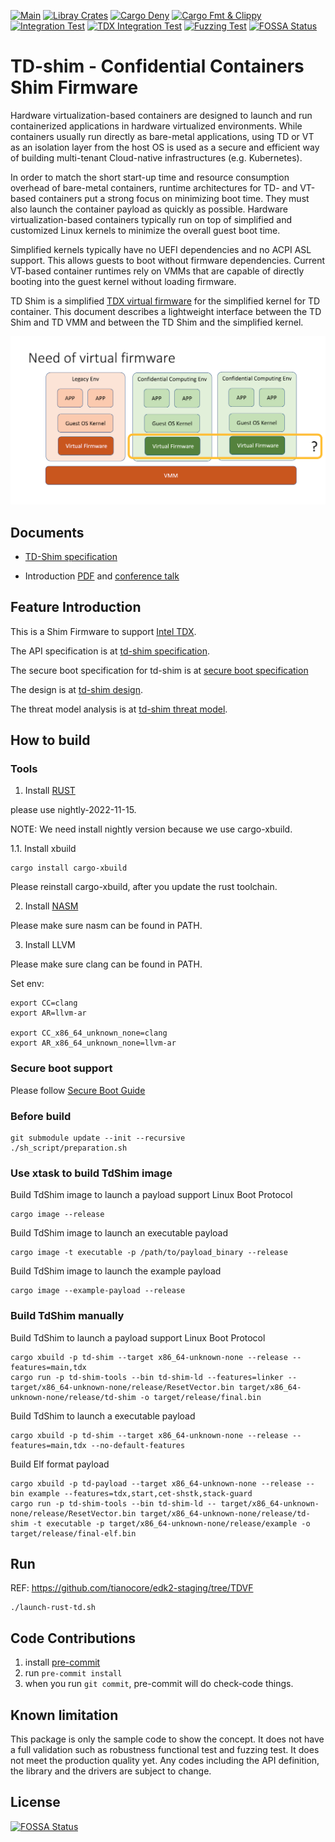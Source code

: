 [![Main](https://github.com/confidential-containers/td-shim/actions/workflows/main.yml/badge.svg)](https://github.com/confidential-containers/td-shim/actions/workflows/main.yml)
[![Libray Crates](https://github.com/confidential-containers/td-shim/actions/workflows/library.yml/badge.svg)](https://github.com/confidential-containers/td-shim/actions/workflows/library.yml)
[![Cargo Deny](https://github.com/confidential-containers/td-shim/actions/workflows/deny.yml/badge.svg)](https://github.com/confidential-containers/td-shim/actions/workflows/deny.yml)
[![Cargo Fmt & Clippy](https://github.com/confidential-containers/td-shim/actions/workflows/format.yml/badge.svg)](https://github.com/confidential-containers/td-shim/actions/workflows/format.yml)
[![Integration Test](https://github.com/confidential-containers/td-shim/actions/workflows/integration.yml/badge.svg)](https://github.com/confidential-containers/td-shim/actions/workflows/integration.yml)
[![TDX Integration Test](https://github.com/confidential-containers/td-shim/actions/workflows/integration-tdx.yml/badge.svg)](https://github.com/confidential-containers/td-shim/actions/workflows/integration-tdx.yml)
[![Fuzzing Test](https://github.com/confidential-containers/td-shim/actions/workflows/fuzz.yml/badge.svg)](https://github.com/confidential-containers/td-shim/actions/workflows/fuzz.yml)
[![FOSSA Status](https://app.fossa.com/api/projects/git%2Bgithub.com%2Fconfidential-containers%2Ftd-shim.svg?type=shield)](https://app.fossa.com/projects/git%2Bgithub.com%2Fconfidential-containers%2Ftd-shim?ref=badge_shield)
# TD-shim - Confidential Containers Shim Firmware

Hardware virtualization-based containers are designed to launch and run
containerized applications in hardware virtualized environments. While
containers usually run directly as bare-metal applications, using TD or VT as an
isolation layer from the host OS is used as a secure and efficient way of
building multi-tenant Cloud-native infrastructures (e.g. Kubernetes).

In order to match the short start-up time and resource consumption overhead of
bare-metal containers, runtime architectures for TD- and VT-based containers put
a strong focus on minimizing boot time. They must also launch the container
payload as quickly as possible. Hardware virtualization-based containers
typically run on top of simplified and customized Linux kernels to minimize the
overall guest boot time.

Simplified kernels typically have no UEFI dependencies and no ACPI ASL
support. This allows guests to boot without firmware dependencies. Current
VT-based container runtimes rely on VMMs that are capable of directly booting
into the guest kernel without loading firmware.

TD Shim is a simplified [TDX virtual firmware](doc/tdshim_spec#vfw) for the
simplified kernel for TD container. This document describes a lightweight
interface between the TD Shim and TD VMM and between the TD Shim and the
simplified kernel.

![Overview](doc/td-shim-diagram.png)

## Documents

* [TD-Shim specification](doc/tdshim_spec.md)

* Introduction [PDF](doc/td-shim-introduction.pdf) and [conference talk](https://fosdem.org/2023/schedule/event/cc_online_rust/)

## Feature Introduction

This is a Shim Firmware to support [Intel TDX](https://software.intel.com/content/www/us/en/develop/articles/intel-trust-domain-extensions.html).

The API specification is at [td-shim specification](doc/tdshim_spec.md).

The secure boot specification for td-shim is at [secure boot specification](doc/secure_boot.md)

The design is at [td-shim design](doc/design.md).

The threat model analysis is at [td-shim threat model](doc/threat_model.md).

## How to build

### Tools

1. Install [RUST](https://www.rust-lang.org/)

please use nightly-2022-11-15.

NOTE: We need install nightly version because we use cargo-xbuild.

1.1. Install xbuild

```
cargo install cargo-xbuild
```

Please reinstall cargo-xbuild, after you update the rust toolchain.

2. Install [NASM](https://www.nasm.us/)

Please make sure nasm can be found in PATH.

3. Install LLVM

Please make sure clang can be found in PATH.

Set env:

```
export CC=clang
export AR=llvm-ar

export CC_x86_64_unknown_none=clang
export AR_x86_64_unknown_none=llvm-ar
```

### Secure boot support

Please follow [Secure Boot Guide](doc/secure_boot_guide.md)

### Before build
```
git submodule update --init --recursive
./sh_script/preparation.sh
```
### Use xtask to build TdShim image

Build TdShim image to launch a payload support Linux Boot Protocol

```
cargo image --release

```
Build TdShim image to launch an executable payload

```
cargo image -t executable -p /path/to/payload_binary --release
```

Build TdShim image to launch the example payload

```
cargo image --example-payload --release
```

### Build TdShim manually

Build TdShim to launch a payload support Linux Boot Protocol

```
cargo xbuild -p td-shim --target x86_64-unknown-none --release --features=main,tdx
cargo run -p td-shim-tools --bin td-shim-ld --features=linker -- target/x86_64-unknown-none/release/ResetVector.bin target/x86_64-unknown-none/release/td-shim -o target/release/final.bin
```

Build TdShim to launch a executable payload

```
cargo xbuild -p td-shim --target x86_64-unknown-none --release --features=main,tdx --no-default-features
```

Build Elf format payload

```
cargo xbuild -p td-payload --target x86_64-unknown-none --release --bin example --features=tdx,start,cet-shstk,stack-guard
cargo run -p td-shim-tools --bin td-shim-ld -- target/x86_64-unknown-none/release/ResetVector.bin target/x86_64-unknown-none/release/td-shim -t executable -p target/x86_64-unknown-none/release/example -o target/release/final-elf.bin
```

## Run
REF: https://github.com/tianocore/edk2-staging/tree/TDVF

```
./launch-rust-td.sh
```

## Code Contributions

1.  install [pre-commit](https://pre-commit.com/#install)
2.  run ```pre-commit install```
3.  when you run ```git commit```, pre-commit will do check-code things.

## Known limitation
This package is only the sample code to show the concept. It does not have a full validation such as robustness functional test and fuzzing test. It does not meet the production quality yet. Any codes including the API definition, the library and the drivers are subject to change.


## License
[![FOSSA Status](https://app.fossa.com/api/projects/git%2Bgithub.com%2Fconfidential-containers%2Ftd-shim.svg?type=large)](https://app.fossa.com/projects/git%2Bgithub.com%2Fconfidential-containers%2Ftd-shim?ref=badge_large)